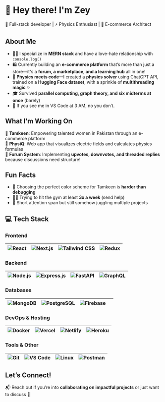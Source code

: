 # 👋 Hey there! I'm Zey 

🚀 Full-stack developer | ⚡ Physics Enthusiast | 🎨 E-commerce Architect  

## About Me  
- 👩‍💻 I specialize in **MERN stack** and have a love-hate relationship with `console.log()`  
- 🛍️ Currently building an **e-commerce platform** that’s more than just a store—it's a **forum, a marketplace, and a learning hub** all in one!  
- 🔬 **Physics meets code**—I created a **physics solver** using ChatGPT API, trained on a **Hugging Face dataset**, with a sprinkle of **multithreading magic** ✨  
- 🎓 Survived **parallel computing, graph theory, and six midterms at once** (barely)  
- 🎯 If you see me in VS Code at 3 AM, no you don’t.  

## What I’m Working On  
🔹 **Tamkeen**: Empowering talented women in Pakistan through an e-commerce platform  
🔹 **PhysiQ**: Web app that visualizes electric fields and calculates physics formulas  
🔹 **Forum System**: Implementing **upvotes, downvotes, and threaded replies** because discussions need structure!  

## Fun Facts  
- 🎨 Choosing the perfect color scheme for Tamkeen is **harder than debugging**  
- 🏋️‍♀️ Trying to hit the gym at least **3x a week** (send help)  
- 🤯 Short attention span but still somehow juggling multiple projects  

## 💻 Tech Stack  

### **Frontend**  
| ![React](https://img.shields.io/badge/-React-61DAFB?style=for-the-badge&logo=react&logoColor=white) | ![Next.js](https://img.shields.io/badge/-Next.js-000?style=for-the-badge&logo=next.js&logoColor=white) | ![Tailwind CSS](https://img.shields.io/badge/-Tailwind%20CSS-38B2AC?style=for-the-badge&logo=tailwind-css&logoColor=white) | ![Redux](https://img.shields.io/badge/-Redux-764ABC?style=for-the-badge&logo=redux&logoColor=white) |
|---|---|---|---|

### **Backend**  
| ![Node.js](https://img.shields.io/badge/-Node.js-339933?style=for-the-badge&logo=node.js&logoColor=white) | ![Express.js](https://img.shields.io/badge/-Express.js-000?style=for-the-badge&logo=express&logoColor=white) | ![FastAPI](https://img.shields.io/badge/-FastAPI-009688?style=for-the-badge&logo=fastapi&logoColor=white) | ![GraphQL](https://img.shields.io/badge/-GraphQL-E10098?style=for-the-badge&logo=graphql&logoColor=white) |
|---|---|---|---|

### **Databases**  
| ![MongoDB](https://img.shields.io/badge/-MongoDB-4EA94B?style=for-the-badge&logo=mongodb&logoColor=white) | ![PostgreSQL](https://img.shields.io/badge/-PostgreSQL-336791?style=for-the-badge&logo=postgresql&logoColor=white) | ![Firebase](https://img.shields.io/badge/-Firebase-FFCA28?style=for-the-badge&logo=firebase&logoColor=white) |  |
|---|---|---|---|

### **DevOps & Hosting**  
| ![Docker](https://img.shields.io/badge/-Docker-2496ED?style=for-the-badge&logo=docker&logoColor=white) | ![Vercel](https://img.shields.io/badge/-Vercel-000?style=for-the-badge&logo=vercel&logoColor=white) | ![Netlify](https://img.shields.io/badge/-Netlify-00C7B7?style=for-the-badge&logo=netlify&logoColor=white) | ![Heroku](https://img.shields.io/badge/-Heroku-430098?style=for-the-badge&logo=heroku&logoColor=white) |
|---|---|---|---|

### **Tools & Other**  
| ![Git](https://img.shields.io/badge/-Git-F05032?style=for-the-badge&logo=git&logoColor=white) | ![VS Code](https://img.shields.io/badge/-VS%20Code-007ACC?style=for-the-badge&logo=visual-studio-code&logoColor=white) | ![Linux](https://img.shields.io/badge/-Linux-FCC624?style=for-the-badge&logo=linux&logoColor=black) | ![Postman](https://img.shields.io/badge/-Postman-FF6C37?style=for-the-badge&logo=postman&logoColor=white) |
|---|---|---|---|


## Let’s Connect!  
📬 Reach out if you’re into **collaborating on impactful projects** or just want to discuss 💪  
